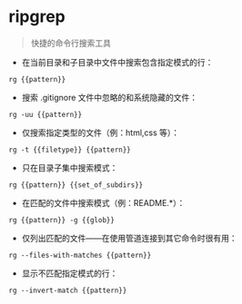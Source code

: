 # ripgrep

> 快捷的命令行搜索工具

- 在当前目录和子目录中文件中搜索包含指定模式的行：

`rg {{pattern}}`

- 搜索 .gitignore 文件中忽略的和系统隐藏的文件：

`rg -uu {{pattern}}`

- 仅搜索指定类型的文件（例：html,css 等）：

`rg -t {{filetype}} {{pattern}}`

- 只在目录子集中搜索模式：

`rg {{pattern}} {{set_of_subdirs}}`

- 在匹配的文件中搜索模式（例：README.*）：

`rg {{pattern}} -g {{glob}}`

- 仅列出匹配的文件——在使用管道连接到其它命令时很有用：

`rg --files-with-matches {{pattern}}`

- 显示不匹配指定模式的行：

`rg --invert-match {{pattern}}`

[#]: contributors: ([-]，[jim.大团结])